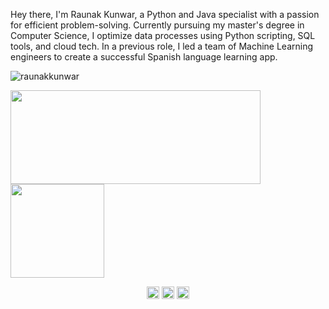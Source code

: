 <p>Hey there, I'm Raunak Kunwar, a Python and Java specialist with a passion for efficient problem-solving. Currently pursuing my master's degree in Computer Science, I optimize data processes using Python scripting, SQL tools, and cloud tech. In a previous role, I led a team of Machine Learning engineers to create a successful Spanish language learning app.
 </p>

<p align="left"> <img src="https://komarev.com/ghpvc/?username=raunakkunwar" alt="raunakkunwar" /> </p>

<p align = "left">
<img src = "https://github-readme-stats.vercel.app/api?username=raunakkunwar&count_private=true&show_icons=true&theme=synthwave"  width = "400" height = "150"/>
<img src = "https://github-readme-stats.vercel.app/api/top-langs/?username=raunakkunwar&layout=compact" height = "150"/>
</p>

<p align="center"
<a href="https://www.linkedin.com/in/raunak7/" target="_blank"><img align="center" src="https://cdn.jsdelivr.net/npm/simple-icons@3.0.1/icons/linkedin.svg" alt="raunak7" height="20" width="20" /></a>
<a href="https://www.facebook.com/raunak.kunwar.798" target="_blank"><img align="center" src="https://cdn.jsdelivr.net/npm/simple-icons@3.0.1/icons/facebook.svg" alt="raunak.kunwar.798" height="20" width="20" /></a>
  <a href="https://twitter.com/ronnie_begins" target="_blank"><img align="center" src="https://cdn.jsdelivr.net/npm/simple-icons@3.0.1/icons/twitter.svg" alt="ronnie_begins" height="20" width="20" /></a>
</p>
